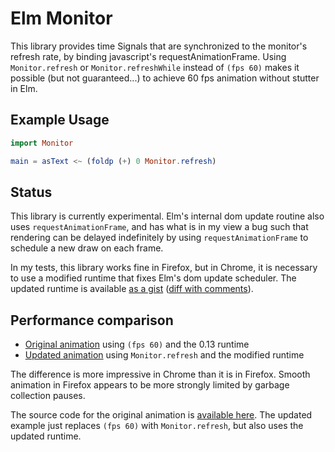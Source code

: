 # Elm Monitor

This library provides time Signals that are synchronized to the monitor's refresh rate, by binding javascript's requestAnimationFrame. Using `Monitor.refresh` or `Monitor.refreshWhile` instead of `(fps 60)` makes it possible (but not guaranteed...) to achieve 60 fps animation without stutter in Elm.

## Example Usage

```elm
import Monitor

main = asText <~ (foldp (+) 0 Monitor.refresh)
```

## Status

This library is currently experimental. Elm's internal dom update routine also uses `requestAnimationFrame`, and has what is in my view a bug such that rendering can be delayed indefinitely by using `requestAnimationFrame` to schedule a new draw on each frame.

In my tests, this library works fine in Firefox, but in Chrome, it is necessary to use a modified runtime that fixes Elm's dom update scheduler. The updated runtime is available [as a gist](https://gist.github.com/jwmerrill/4d3816a118a65080ea12) ([diff with comments](https://gist.github.com/jwmerrill/5a4c789d17380966a420)).

## Performance comparison

* [Original animation](http://jsbin.com/mutage) using `(fps 60)` and the 0.13 runtime
* [Updated animation](http://jsbin.com/cimele) using `Monitor.refresh` and the modified runtime

The difference is more impressive in Chrome than it is in Firefox. Smooth animation in Firefox appears to be more strongly limited by garbage collection pauses.

The source code for the original animation is [available here](http://share-elm.com/sprout/54684d3de4b00800031feba0). The updated example just replaces `(fps 60)` with `Monitor.refresh`, but also uses the updated runtime.

